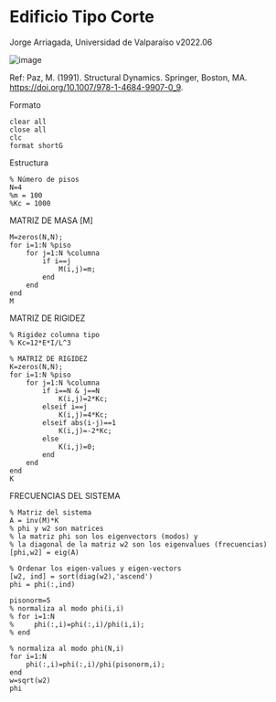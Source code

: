 # Edificio Tipo Corte  
Jorge Arriagada, Universidad de Valparaíso
v2022.06


![image](https://user-images.githubusercontent.com/5865486/177553091-db3d8668-2853-4172-81b5-9a573c50390a.png)

Ref: Paz, M. (1991). Structural Dynamics. Springer, Boston, MA. https://doi.org/10.1007/978-1-4684-9907-0_9.

Formato
```
clear all
close all
clc
format shortG
```
Estructura
```
% Número de pisos
N=4
%m = 100
%Kc = 1000
```

MATRIZ DE MASA [M]
```
M=zeros(N,N);
for i=1:N %piso
    for j=1:N %columna
        if i==j
            M(i,j)=m;  
        end
    end  
end  
M
```

MATRIZ DE RIGIDEZ
```
% Rigidez columna tipo
% Kc=12*E*I/L^3 

% MATRIZ DE RIGIDEZ
K=zeros(N,N);
for i=1:N %piso
    for j=1:N %columna
        if i==N & j==N
            K(i,j)=2*Kc;
        elseif i==j
            K(i,j)=4*Kc;  
        elseif abs(i-j)==1
            K(i,j)=-2*Kc;
        else
            K(i,j)=0;
        end
    end  
end  
K
```

FRECUENCIAS DEL SISTEMA

```
% Matriz del sistema
A = inv(M)*K
% phi y w2 son matrices
% la matriz phi son los eigenvectors (modos) y
% la diagonal de la matriz w2 son los eigenvalues (frecuencias)
[phi,w2] = eig(A)

% Ordenar los eigen-values y eigen-vectors
[w2, ind] = sort(diag(w2),'ascend')
phi = phi(:,ind)

pisonorm=5
% normaliza al modo phi(i,i)
% for i=1:N
%     phi(:,i)=phi(:,i)/phi(i,i);
% end

% normaliza al modo phi(N,i)
for i=1:N
    phi(:,i)=phi(:,i)/phi(pisonorm,i);
end
w=sqrt(w2)
phi
```
